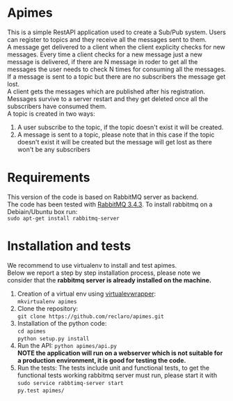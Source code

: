 # Apimes

This is a simple RestAPI application used to create a Sub/Pub system.
Users can register to topics and they receive all the messages sent to them.
<br />
A message get delivered to a client when the client explicity checks for new messages.
Every time a client checks for a new message just a new message is delivered, if
there are N message in roder to get all the messages the user needs
to check N times for consuming all the messages.<br />
If a message is sent to a topic but there are no subscribers the message get
lost.<br />
A client gets the messages which are published after his registration.<br />
Messages survive to a server restart and they get deleted once all the
subscribers have consumed them.<br />
A topic is created in two ways:

1. A user subscribe to the topic, if the topic doesn't exist it will be created.
2. A message is sent to a topic, please note that in this case if the topic
   doesn't exist it will be created but the message will get lost as there won't
   be any subscribers

# Requirements
This version of the code is based on RabbitMQ server as backend.<br />
The code has been tested with [RabbitMQ 3.4.3](https://www.rabbitmq.com).
To install rabbitmq on a Debiain/Ubuntu box run:<br />
`sudo apt-get install rabbitmq-server`

# Installation and tests
We recommend to use virtualenv to install and test apimes.<br />
Below we report a step by step installation process, please note we consider
that the **rabbitmq server is already installed on the machine.**


1. Creation of a virtual env using [virtualevwrapper](https://virtualenvwrapper.readthedocs.org/en/latest/):<br />
`mkvirtualenv apimes`
2. Clone the repository:<br />
`git clone https://github.com/reclaro/apimes.git`
3. Installation of the python code:<br />
`cd apimes`<br />
`python setup.py install`
4. Run the API:
`python apimes/api.py`<br />
**NOTE the application will run on a webserver which is not suitable for a
production environment, it is good for testing the code.**
5. Run the tests:
The tests include unit and functional tests, to get the functional tests working
rabbitmq server must run, please start it with <br /> `sudo service rabbtimq-server
start`<br />
`py.test apimes/`
